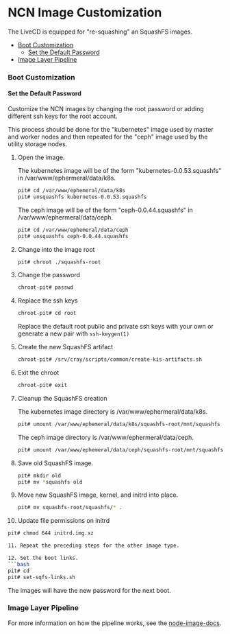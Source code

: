 # NCN Image Customization

The LiveCD is equipped for "re-squashing" an SquashFS images.

* [Boot Customization](#boot-customization)
    * [Set the Default Password](#set-the-default-password)
* [Image Layer Pipeline](#image-layer-pipeline)


<a name="boot-customization"></a>
### Boot Customization


<a name="set-the-default-password"></a>
#### Set the Default Password

Customize the NCN images by changing the root password or adding different ssh keys for the root account.

This process should be done for the "kubernetes" image used by master and worker nodes and then repeated for the "ceph" image used by the utility storage nodes.


1. Open the image.

   The kubernetes image will be of the form "kubernetes-0.0.53.squashfs" in /var/www/ephermeral/data/k8s.
   ```bash
   pit# cd /var/www/ephemeral/data/k8s
   pit# unsquashfs kubernetes-0.0.53.squashfs
   ```
   The ceph image will be of the form "ceph-0.0.44.squashfs" in /var/www/ephermeral/data/ceph.
   ```bash
   pit# cd /var/www/ephemeral/data/ceph
   pit# unsquashfs ceph-0.0.44.squashfs
   ```
2. Change into the image root
   ```bash
   pit# chroot ./squashfs-root
   ```
3. Change the password
   ```bash
   chroot-pit# passwd
   ```
4. Replace the ssh keys
   ```bash
   chroot-pit# cd root
   ```
   Replace the default root public and private ssh keys with your own or generate a new pair with `ssh-keygen(1)`

5. Create the new SquashFS artifact
   ```bash
   chroot-pit# /srv/cray/scripts/common/create-kis-artifacts.sh
   ```
6. Exit the chroot
   ```bash
   chroot-pit# exit
   ```
7. Cleanup the SquashFS creation

   The kubernetes image directory is /var/www/ephermeral/data/k8s.
   ```bash
   pit# umount /var/www/ephemeral/data/k8s/squashfs-root/mnt/squashfs
   ```
   The ceph image directory is /var/www/ephermeral/data/ceph.
   ```bash
   pit# umount /var/www/ephemeral/data/ceph/squashfs-root/mnt/squashfs
   ```
8. Save old SquashFS image.
   ```bash
   pit# mkdir old
   pit# mv *squashfs old
   ```
9. Move new SquashFS image, kernel, and initrd into place.
   ```bash
   pit# mv squashfs-root/squashfs/* .
   ```
10. Update file permissions on initrd
   ```bash
   pit# chmod 644 initrd.img.xz

11. Repeat the preceding steps for the other image type.

12. Set the boot links.
   ```bash
   pit# cd
   pit# set-sqfs-links.sh   
   ```

The images will have the new password for the next boot.

<a name="image-layer-pipeline"></a>
### Image Layer Pipeline

For more information on how the pipeline works, see the [node-image-docs](https://stash.us.cray.com/projects/CLOUD/repos/node-image-docs/browse).
